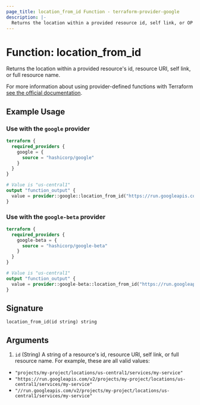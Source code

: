 ```yaml
---
page_title: location_from_id Function - terraform-provider-google
description: |-
  Returns the location within a provided resource id, self link, or OP style resource name.
---
```


# Function: location_from_id

Returns the location within a provided resource's id, resource URI, self link, or full resource name.

For more information about using provider-defined functions with Terraform [see the official documentation](https://developer.hashicorp.com/terraform/plugin/framework/functions/concepts).

## Example Usage

### Use with the `google` provider

```terraform
terraform {
  required_providers {
    google = {
      source = "hashicorp/google"
    }
  }
}

# Value is "us-central1"
output "function_output" {
  value = provider::google::location_from_id("https://run.googleapis.com/v2/projects/my-project/locations/us-central1/services/my-service")
}
```

### Use with the `google-beta` provider

```terraform
terraform {
  required_providers {
    google-beta = {
      source = "hashicorp/google-beta"
    }
  }
}

# Value is "us-central1"
output "function_output" {
  value = provider::google-beta::location_from_id("https://run.googleapis.com/v2/projects/my-project/locations/us-central1/services/my-service")
}
```

## Signature

```text
location_from_id(id string) string
```

## Arguments

1. `id` (String) A string of a resource's id, resource URI, self link, or full resource name. For example, these are all valid values:

* `"projects/my-project/locations/us-central1/services/my-service"`
* `"https://run.googleapis.com/v2/projects/my-project/locations/us-central1/services/my-service"`
* `"//run.googleapis.com/v2/projects/my-project/locations/us-central1/services/my-service"`
